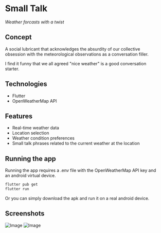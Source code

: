 # Small Talk

*Weather forcasts with a twist*

## Concept

A social lubricant that acknowledges the absurdity of our collective obsession with the meteorological observations as a conversation filler.

I find it funny that we all agreed "nice weather" is a good conversation starter.

## Technologies
- Flutter
- OpenWeatherMap API

## Features
- Real-time weather data
- Location selection
- Weather condition preferences
- Small talk phrases related to the current weather at the location

## Running the app
Running the app requires a .env file with the OpenWeatherMap API key and an android virtual device.
```bash
flutter pub get
flutter run
```

Or you can simply download the apk and run it on a real android device.

## Screenshots
![Image](https://github.com/user-attachments/assets/234dee38-f3a7-41f0-8a95-633e1f2d8ded)
![Image](https://github.com/user-attachments/assets/899c710d-4ac6-4fdf-8a9f-30511c778995)
